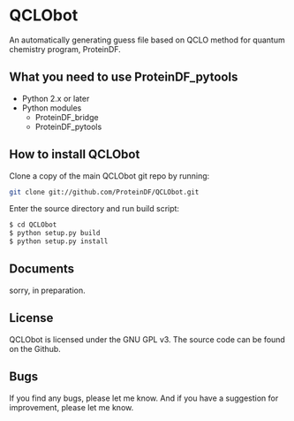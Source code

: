 QCLObot
=======

An automatically generating guess file based on QCLO method for quantum chemistry program, ProteinDF.

What you need to use ProteinDF_pytools
-------------------------------------

* Python 2.x or later
* Python modules
  * ProteinDF_bridge
  * ProteinDF_pytools


How to install QCLObot
----------------------

Clone a copy of the main QCLObot git repo by running:

```bash
git clone git://github.com/ProteinDF/QCLObot.git
```

Enter the source directory and run build script:

```bash
$ cd QCLObot
$ python setup.py build
$ python setup.py install
```

Documents
---------

sorry, in preparation.

License
-------

QCLObot is licensed under the GNU GPL v3.
The source code can be found on the Github.


Bugs
----

If you find any bugs, please let me know.
And if you have a suggestion for improvement, please let me know.
